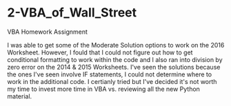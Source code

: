 # 2-VBA_of_Wall_Street
VBA Homework Assignment

I was able to get some of the Moderate Solution options to work on the 2016 Worksheet.  However, I fould that I could not figure out how to get conditional formatting to work within the code and I also ran into division by zero error on the 2014 & 2015 Worksheets.  I've seen the solutions because the ones I've seen involve IF statements, I could not determine where to work in the additional code.  I certianly tried but I've decided it's not worth my time to invest more time in VBA vs. reviewing all the new Python material.
